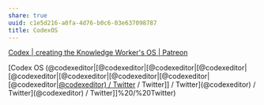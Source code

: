 ```yaml
---
share: true
uuid: c1e5d216-a0fa-4d76-b0c6-03e637098787
title: CodexOS
---
```

[Codex | creating the Knowledge Worker's OS | Patreon](https://www.patreon.com/codexeditor)

[Codex OS (@codexeditor|[@codexeditor|[@codexeditor|[@codexeditor|[@codexeditor|[@codexeditor|[@codexeditor|[@codexeditor|[@codexeditor|[@codexeditor) / Twitter](/undefined) / Twitter]] / Twitter](@codexeditor) / Twitter](@codexeditor) / Twitter]]%20/%20Twitter)